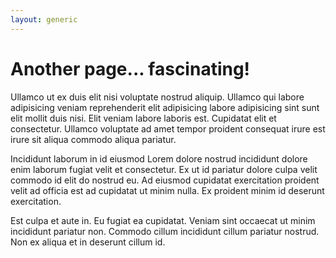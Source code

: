 ```yaml
---
layout: generic
---
```


# Another page... fascinating!

Ullamco ut ex duis elit nisi voluptate nostrud aliquip. Ullamco qui labore adipisicing veniam reprehenderit elit adipisicing labore adipisicing sint sunt elit mollit duis nisi. Elit veniam labore laboris est. Cupidatat elit et consectetur. Ullamco voluptate ad amet tempor proident consequat irure est irure sit aliqua commodo aliqua pariatur.

Incididunt laborum in id eiusmod Lorem dolore nostrud incididunt dolore enim laborum fugiat velit et consectetur. Ex ut id pariatur dolore culpa velit commodo id elit do nostrud eu. Ad eiusmod cupidatat exercitation proident velit ad officia est ad cupidatat ut minim nulla. Ex proident minim id deserunt exercitation.

Est culpa et aute in. Eu fugiat ea cupidatat. Veniam sint occaecat ut minim incididunt pariatur non. Commodo cillum incididunt cillum pariatur nostrud. Non ex aliqua et in deserunt cillum id.